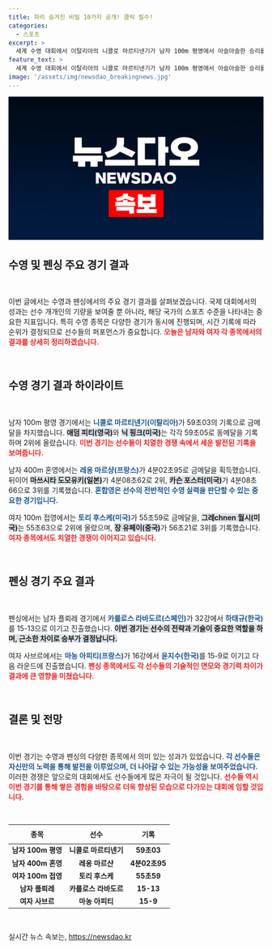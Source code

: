 ```yaml
---
title: 파리 숨겨진 비밀 10가지 공개! 클릭 필수!
categories:
  - 스포츠
excerpt: >
  세계 수영 대회에서 이탈리아의 니콜로 마르티넨기가 남자 100m 평영에서 아슬아슬한 승리를 차지하며 주목받았다. 또한, 미국의 토리 후스케가 여자 100m 접영에서 화려한 퍼포먼스를 선보였다. 이 밖에 펜싱에서는 한국 선수들이 아쉽게 탈락하며 응원단의 응원을 더욱 자극했다.
feature_text: >
  세계 수영 대회에서 이탈리아의 니콜로 마르티넨기가 남자 100m 평영에서 아슬아슬한 승리를 차지하며 주목받았다. 또한, 미국의 토리 후스케가 여자 100m 접영에서 화려한 퍼포먼스를 선보였다. 이 밖에 펜싱에서는 한국 선수들이 아쉽게 탈락하며 응원단의 응원을 더욱 자극했다.
image: '/assets/img/newsdao_breakingnews.jpg'
---
```


<p><img src="/assets/img/newsdao_breakingnews.jpg" alt="koreaapp 속보" /></p>

<h2 data-ke-size="size26">수영 및 펜싱 주요 경기 결과</h2>

<p data-ke-size="size16">&nbsp;</p>

<p>이번 글에서는 수영과 펜싱에서의 주요 경기 결과를 살펴보겠습니다. 국제 대회에서의 성과는 선수 개개인의 기량을 보여줄 뿐 아니라, 해당 국가의 스포츠 수준을 나타내는 중요한 지표입니다. 특히 수영 종목은 다양한 경기가 동시에 진행되며, 시간 기록에 따라 순위가 결정되므로 선수들의 퍼포먼스가 중요합니다. <b><span style="color: #ee2323;">오늘은 남자와 여자 각 종목에서의 결과를 상세히 정리하겠습니다.</span></b></p>

<p data-ke-size="size16">&nbsp;</p>

<h2 data-ke-size="size26">수영 경기 결과 하이라이트</h2>

<p data-ke-size="size16">&nbsp;</p>

<p>남자 100m 평영 경기에서는 <b><span style="color: #1a5490;">니콜로 마르티넨기(이탈리아)</span></b>가 59초03의 기록으로 금메달을 차지했습니다. <b><span style="background-color: #21538527;">애덤 피티(영국)</span></b>와 <b><span style="background-color: #21538527;">닉 핑크(미국)</span></b>는 각각 59초05로 동메달을 기록하며 2위에 올랐습니다. <b><span style="color: #ee2323;">이번 경기는 선수들이 치열한 경쟁 속에서 세운 발전된 기록을 보여줍니다.</span></b></p>

<p>남자 400m 혼영에서는 <b><span style="color: #1a5490;">레옹 마르샹(프랑스)</span></b>가 4분02초95로 금메달을 획득했습니다. 뒤이어 <b><span style="background-color: #21538527;">마쓰시타 도모유키(일본)</span></b>가 4분08초62로 2위, <b><span style="background-color: #21538527;">카슨 포스터(미국)</span></b>가 4분08초66으로 3위를 기록했습니다. <b><span style="color: #1a5490;">혼합영은 선수의 전반적인 수영 실력을 판단할 수 있는 중요한 경기입니다.</span></b></p>

<p>여자 100m 접영에서는 <b><span style="color: #1a5490;">토리 후스케(미국)</span></b>가 55초59로 금메달을, <b><span style="background-color: #21538527;">그레chnen 월시(미국)</span></b>는 55초63으로 2위에 올랐으며, <b><span style="background-color: #21538527;">장 유페이(중국)</span></b>가 56초21로 3위를 기록했습니다. <b><span style="color: #ee2323;">여자 종목에서도 치열한 경쟁이 이어지고 있습니다.</span></b></p>

<p data-ke-size="size16">&nbsp;</p>

<h2 data-ke-size="size26">펜싱 경기 주요 결과</h2>

<p data-ke-size="size16">&nbsp;</p>

<p>펜싱에서는 남자 플뢰레 경기에서 <b><span style="color: #1a5490;">카를로스 라바도르(스페인)</span></b>가 32강에서 <b><span style="color: #1a5490;">하태규(한국)</span></b>를 15-13으로 이기고 진출했습니다. <b><span style="background-color: #21538527;">이번 경기는 선수의 전략과 기술이 중요한 역할을 하며, 근소한 차이로 승부가 결정납니다.</span></b></p>

<p>여자 사브르에서는 <b><span style="color: #1a5490;">마농 아피티(프랑스)</span></b>가 16강에서 <b><span style="color: #1a5490;">윤지수(한국)</span></b>를 15-9로 이기고 다음 라운드에 진출했습니다. <b><span style="color: #ee2323;">펜싱 종목에서도 각 선수들의 기술적인 면모와 경기력 차이가 결과에 큰 영향을 미쳤습니다.</span></b></p>

<p data-ke-size="size16">&nbsp;</p>

<h2 data-ke-size="size26">결론 및 전망</h2>

<p data-ke-size="size16">&nbsp;</p>

<p>이번 경기는 수영과 펜싱의 다양한 종목에서 의미 있는 성과가 있었습니다. <b><span style="color: #1a5490;">각 선수들은 자신만의 노력을 통해 발전을 이루었으며, 더 나아갈 수 있는 가능성을 보여주었습니다.</span></b> 이러한 경쟁은 앞으로의 대회에서도 선수들에게 많은 자극이 될 것입니다. <b><span style="color: #ee2323;">선수들 역시 이번 경기를 통해 쌓은 경험을 바탕으로 더욱 향상된 모습으로 다가오는 대회에 임할 것입니다.</span></b> </p>

<p data-ke-size="size16">&nbsp;</p>

<table style="width: 100%; border-collapse: collapse;">
  <thead>
    <tr>
      <th style="text-align: center; height: 30px;"><b>종목</b></th>
      <th style="text-align: center; height: 30px;"><b>선수</b></th>
      <th style="text-align: center; height: 30px;"><b>기록</b></th>
    </tr>
  </thead>
  <tbody>
    <tr>
      <td style="text-align: center; height: 17px;"><b>남자 100m 평영</b></td>
      <td style="text-align: center; height: 17px;"><b>니콜로 마르티넨기</b></td>
      <td style="text-align: center; height: 17px;"><b>59초03</b></td>
    </tr>
    <tr>
      <td style="text-align: center; height: 17px;"><b>남자 400m 혼영</b></td>
      <td style="text-align: center; height: 17px;"><b>레옹 마르샨</b></td>
      <td style="text-align: center; height: 17px;"><b>4분02초95</b></td>
    </tr>
    <tr>
      <td style="text-align: center; height: 17px;"><b>여자 100m 접영</b></td>
      <td style="text-align: center; height: 17px;"><b>토리 후스케</b></td>
      <td style="text-align: center; height: 17px;"><b>55초59</b></td>
    </tr>
    <tr>
      <td style="text-align: center; height: 17px;"><b>남자 플뢰레</b></td>
      <td style="text-align: center; height: 17px;"><b>카를로스 라바도르</b></td>
      <td style="text-align: center; height: 17px;"><b>15-13</b></td>
    </tr>
    <tr>
      <td style="text-align: center; height: 17px;"><b>여자 사브르</b></td>
      <td style="text-align: center; height: 17px;"><b>마농 아피티</b></td>
      <td style="text-align: center; height: 17px;"><b>15-9</b></td>
    </tr>
  </tbody>
</table>

<p data-ke-size="size16">&nbsp;</p>
실시간 뉴스 속보는, <a href="https://newsdao.kr" rel="dofollow">https://newsdao.kr</a>



